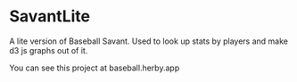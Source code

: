 # SavantLite
A lite version of Baseball Savant. Used to look up stats by players and make d3 js graphs out of it.

You can see this project at baseball.herby.app
